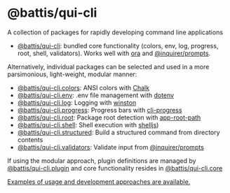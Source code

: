 # @battis/qui-cli

A collection of packages for rapidly developing command line applications

- [@battis/qui-cli](./packages/qui-cli/): bundled core functionality (colors, env, log, progress, root, shell, validators). Works well with [ora](https://www.npmjs.com/package/ora) and [@inquirer/prompts](https://www.npmjs.com/package/@inquirer/prompts).

Alternatively, individual packages can be selected and used in a more parsimonious, light-weight, modular manner:

- [@battis/qui-cli.colors](./packages/colors/): ANSI colors with [Chalk](https://www.npmjs.com/package/chalk)
- [@battis/qui-cli.env](./packages/env/): .env file management with [dotenv](https://www.npmjs.com/package/dotenv)
- [@battis/qui-cli.log](./packages/log/): Logging with [winston](https://www.npmjs.com/package/winston)
- [@battis/qui-cli.progress](./packages/progress/): Progress bars with [cli-progress](https://www.npmjs.com/package/cli-progress)
- [@battis/qui-cli.root](./packages/root/): Package root detection with [app-root-path](https://www.npmjs.com/package/app-root-path)
- [@battis/qui-cli.shell](./packages/shell/): Shell execution with [shelljs](https://www.npmjs.com/package/shelljs))
- [@battis/qui-cli.structured](./packages/structured/): Build a structured command from directory contents
- [@battis/qui-cli.validators](./packages/validators/): Validate input from [@inquirer/prompts](https://www.npmjs.com/package/@inquirer/prompts)

If using the modular approach, plugin definitions are managed by [@battis/qui-cli.plugin](./packages/plugin/) and core functionality resides in [@battis/qui-cli.core](./packages/core/)

[Examples of usage and development approaches are available.](./examples#readme)
